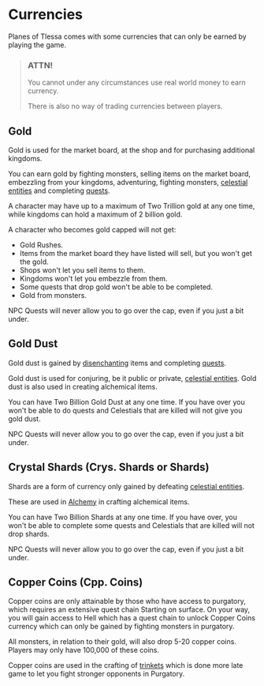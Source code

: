 # Currencies

Planes of Tlessa comes with some currencies that can only be earned by playing the game. 

> ### ATTN!
> 
> You cannot under any circumstances use real world money to earn currency.
> 
> There is also no way of trading currencies between players.

## Gold

Gold is used for the market board, at the shop and for purchasing additional kingdoms. 

You can earn gold by fighting monsters, selling items on the market board, embezzling from your kingdoms, adventuring, fighting monsters, [celestial entities](/information/celestials) and
completing [quests](/information/quests).

A character may have up to a maximum of Two Trillion gold at any one time, while kingdoms can hold a maximum of 2 billion gold.

A character who becomes gold capped will not get:

- Gold Rushes.
- Items from the market board they have listed will sell, but you won't get the gold.
- Shops won't let you sell items to them.
- Kingdoms won't let you embezzle from them.
- Some quests that drop gold won't be able to be completed.
- Gold from monsters.

NPC Quests will never allow you to go over the cap, even if you just a bit under.


## Gold Dust

Gold dust is gained by [disenchanting](/information/disenchanting) items and completing [quests](/information/quests). 

Gold dust is used for conjuring, be it public or private, [celestial entities](/information/celestials). Gold dust is also used in creating alchemical items.

You can have Two Billion Gold Dust at any one time. If you have over you won't be able to do quests and Celestials that are killed will not give you gold dust.

NPC Quests will never allow you to go over the cap, even if you just a bit under.


## Crystal Shards (Crys. Shards or Shards)

Shards are a form of currency only gained by defeating [celestial entities](/information/celestials). 

These are used in [Alchemy](/information/usable-items) in crafting alchemical items.

You can have Two Billion Shards at any one time. If you have over, you won't be able to complete some quests and Celestials that are killed will not drop
shards.

NPC Quests will never allow you to go over the cap, even if you just a bit under.

## Copper Coins (Cpp. Coins)

Copper coins are only attainable by those who have access to purgatory, which requires an extensive quest chain Starting on surface. On your way, you will gain access
to Hell which has a quest chain to unlock Copper Coins currency which can only be gained by fighting monsters in purgatory.

All monsters, in relation to their gold, will also drop 5-20 copper coins. Players may only have 100,000 of these coins.

Copper coins are used in the crafting of [trinkets](/crafting) which is done more late game to let you fight stronger opponents in Purgatory.

